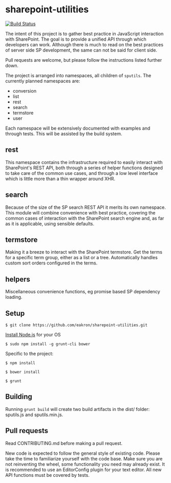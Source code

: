 sharepoint-utilities
====================

[![Build Status](https://travis-ci.org/BoolNordicAB/sharepoint-utilities.svg?branch=master)](https://travis-ci.org/BoolNordicAB/sharepoint-utilities)

The intent of this project is to gather best practice in JavaScript interaction with SharePoint. The goal is to provide a unified API through which developers can work. Although there is much to read on the best practices of server side SP development, the same can not be said for client side.

Pull requests are welcome, but please follow the instructions listed further down.

The project is arranged into namespaces, all children of `sputils`. The currently planned namespaces are:
* conversion
* list
* rest
* search
* termstore
* user

Each namespace will be extensively documented with examples and through tests. This will be assisted by the build system.

rest
----

This namespace contains the infrastructure required to easily interact with SharePoint's REST API, both through a series of helper functions designed to take care of the common use cases, and through a low level interface which is little more than a thin wrapper around XHR.

search
------

Because of the size of the SP search REST API it merits its own namespace. This module will combine convenience with best practice, covering the common cases of interaction with the SharePoint search engine and, as far as it is applicable, using sensible defaults.

termstore
---------

Making it a breeze to interact with the SharePoint termstore. Get the terms for a specific term group, either as a list or a tree. Automatically handles custom sort orders configured in the terms.

helpers
-------

Miscellaneous convenience functions, eg promise based SP dependency loading.

Setup
------------

    $ git clone https://github.com/eakron/sharepoint-utilities.git

[Install Node.js](https://github.com/joyent/node/wiki/Installing-Node.js-via-package-manager) for your OS

    $ sudo npm install -g grunt-cli bower


Specific to the project:

    $ npm install

    $ bower install

    $ grunt

Building
--------

Running `grunt build` will create two build artifacts in the dist/ folder: sputils.js and sputils.min.js.

Pull requests
-------------

Read CONTRIBUTING.md before making a pull request.

New code is expected to follow the general style of existing code. Please take the time to familiarize yourself with the code base. Make sure you are not reinventing the wheel, some functionality you need may already exist. It is recommended to use an EditorConfig plugin for your text editor. All new API functions must be covered by tests.
